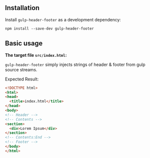 ## Installation

Install `gulp-header-footer` as a development dependency:

```shell
npm install --save-dev gulp-header-footer
```

## Basic usage

**The target file `src/index.html`:**

`gulp-header-footer` simply injects strings of header & footer from gulp source streams.

Expected Result:

```html
<!DOCTYPE html>
<html>
<head>
  <title>index.html</title>
</head>
<body>
<!-- Header -->
<!-- Contents -->
<section>
  <div>Lorem Ipsum</div>
</section>
<!-- Contents:End -->
<!-- Footer -->
</body>
</html>
```

